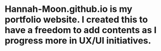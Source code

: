 # Hannah-Moon.github.io is my portfolio website. I created this to have a freedom to add contents as I progress more in UX/UI initiatives. 
